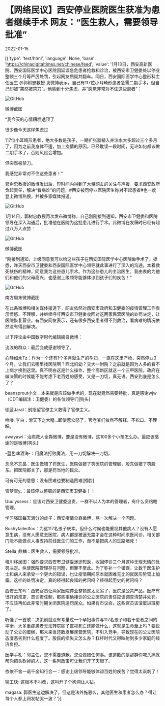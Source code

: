# 【网络民议】西安停业医院医生获准为患者继续手术 网友：“医生救人，需要领导批准”

2022-01-15

[{'type': 'text/html', 'language': None, 'base': 'https://chinadigitaltimes.net/chinese/feed', 'value': '1月13日，西安高新医院、西安国际医学中心医院因延误急危患者抢救和诊治，被西安市卫健委处以停业整顿三个月等严厉处罚，引起网友质疑并翻车。同日，西安国际医学中心整形科主任医生 @郭树忠教授 发微博表示，自己有117位小耳畸形患者急需二期手术，但自己却被“突然被禁刀”。他感到十分焦虑，并“感觉非常对不住这些患者”：

![GitHub](https://chinadigitaltimes.net/chinese/files/2022/01/image-1642208019361.png)

微博截图



“我今天的心情糟糕透顶了

很少像今天这样焦虑过

117位小耳畸形患者，绝大多数是孩子，一期扩张器植入并注水大多超过三个多月了，因为之前我身体不适，加上疫情的原因，已经耽误一段时间，无论如何都该做二期手术了，否则风险会增加。

但突然被禁刀。

我感觉非常对不住这些患者！”

郭树忠教授的微博发出后，短时间内得到了大量网友的关注与声援，要求西安政府负起责任，解决“看病难”的问题。#西安被罚停业医院医生称对不起患者#也一度登上微博热搜，并被多家媒体报道。

![GitHub](https://chinadigitaltimes.net/chinese/files/2022/01/image-1642209087677.png)

1月14日，郭树忠教授再次发布微博称，自己刚刚接到通知，西安市卫健委和医院领导在深入沟通后，批准他在医院为这批患儿进行手术。此微博在发稿时已经有超过八万人点赞：

![GitHub](https://chinadigitaltimes.net/chinese/files/2022/01/image-1642209235938.png)

微博截图



“刚接到通知，上级同意我可以给这些孩子在西安国际医学中心医院做手术了。据悉，昨天西安市卫健委和西安国际医学中心领导就此事进行了深入的沟通，本着救死扶伤的精神，同意我为这些患儿手术。作为这些患儿的主治医生，我由衷的为他们和他们的父母高兴，也感谢上级领导能够体谅到孩子们的疾苦！”

![GitHub](https://chinadigitaltimes.net/chinese/files/2022/01/image-1642210093471.png)

南方周末微博截图

在此条微博和相关媒体报道下，网友依然对西安市政府和卫健委的疫情管理工作表示愤怒、不理解，并继续呼吁西安市卫健委收回对这两家民营医院的处罚决定，让医院恢复营业。有西安网友表示，还有很多西安患者得不到救治，看病难的情况依然没有得到解决。

以下评论由中国数字时代编辑摘自微博：



流浪的群众：最后变成感谢领导了。

心静如水Tz：作为一个还有1个多月就生产的孕妇，一直在这里产检，突然停业3个月。让我们去哪里找医院啊？西北妇幼？交大一附院？之前就是因为人多的看不上病才换到这里。真不明白这是什么操作，整个高新区就这一个三甲医院，政府在做决策的时候能不能考虑下老百姓的感受，又是一刀切，真无语。西安到底是怎么了？

beansprout小文：本来就是应该做手术的，现在就竟然需要特批，真是感谢wjw（CDT编辑注：卫健委）的各位领导们[狗头]

珈蓝Jaral：别指望官僚主义救得了官僚主义。

哈喽_李白：滑天下之大稽…即使惹众怒了，官老爷们依然不解释、不松口、不理睬。

awayawi：治病救人全靠微博，要是没有微博，这100多个小孩怎么办。最应该感谢的是微博[狗头]

-蓝色啤酒海-：用魔法打败魔法，用一刀切解决一刀切。

念念不忘晶：医生做错了罚医生，医院做错了罚医院的管理层，股东做错了罚股东。把医院都关了，那是罚当地的民众。

可有可无的意思：没有困难也要制造困难[捂脸]

雪梦雪y_：最该停业整顿的是西安市卫健委！！

Uuulyssess：应该对西安卫健委追责，一群不以人为本的管理者，有什么资格瞎管理。

学习强国每天满分的虎子：西安疫情全靠微博，骂一次解决一个问题。

Bushytailedfox：为这117名孩子庆幸。但什么时候也能重视其他病人？没有人愿意生病，没有人愿意去医院，病人都是被逼无路才会在这种时间求医问诊，相关部门能不能做点人事支持前线医生们的工作，而不是把病人的生路堵死！

Stella_麒麟：医生救人，需要领导批准。

稚川移居图：强烈要求西安市卫健委迷途知返，收回停诊三个月这种无理无情的处罚决定。纵使医院管理存在问题，但罪不至此。为了弥补一个错误，让数千医生护士和病人来承受一个更大的错误，也让疫情期间原本就困难无比的就医形势雪上加霜。这样的处罚决定，真的经得起良知的拷问吗？经得起历史的拷问吗？

西安王东晖：西安官员让两家医院停业整顿这太恶劣了，医院是公共产品。医疗有很好的规定，首诊责任制，那些拒绝接诊的公立医院的责任应该调查清楚并处罚。不应该再如此非常时期关闭医院惩罚民众。如果有市议会，这些官员该滚蛋进班房了。

听懂了一首歌：决策前就没有考量过一个孕妇事件与117名孩子和若干患者之间的平衡，大多重症患者无法转院除了直视死亡还能做什么，这就是生命至上吗？要说动了公立的蛋糕，那未来谁还敢发展民营医院，不引入竞争，导致现在的公立医院态度恶劣到什么程度了。股民的损失又怎么办？杠杆时代又得映射到多少家庭的经济负担。

医学手札：郭主任，您不需要道歉，您没做错任何事。该道歉的是那群你喊头痛就帮你把头砍掉的人，这一系列政策可让我们开了天眼了。

依依不舍一诺千金知行合一：感谢上级领导能够体谅百姓的疾苦？觉得太讽刺了！

铆工玦: 这根本不叫改，这叫开了个狗洞让人钻。

magasa: 郭医生这边解决了，但这是法外施恩么，其他医生和患者怎么办？得让每个人都上网发帖哭一波？'}]